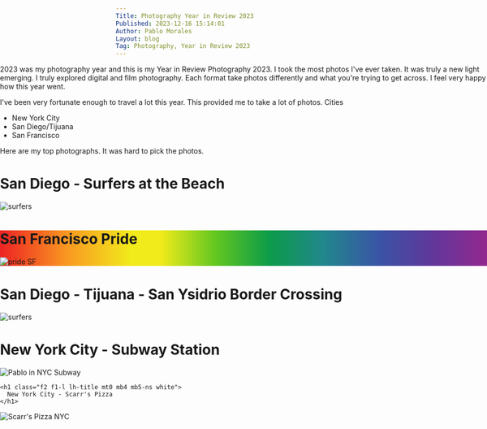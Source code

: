```yaml
---
Title: Photography Year in Review 2023
Published: 2023-12-16 15:14:01
Author: Pablo Morales
Layout: blog
Tag: Photography, Year in Review 2023
---
```


<style>

.full-width {
	left: 50%;
	margin-left: -50vw;
	margin-right: -50vw;
	max-width: 100vw;
	position: relative;
	right: 50%;
	width: 100vw;
}

</style>


<div class="scrollmenu full-width">
<div class="f3 center measure pt3 near-black" markdown="1">
2023 was my photography year and this is my Year in Review Photography 2023. I took the most photos I've ever taken. It was truly a new light emerging. I truly explored digital and film photography. Each format take photos differently and what you're trying to get across. I feel very happy how this year went.

I've been very fortunate enough to travel a lot this year. This provided me to take a lot of photos.
Cities
* New York City
* San Diego/Tijuana
* San Francisco	


Here are my top photographs. It was hard to pick the photos.	
</div>
<div class="cf pa3 pa4-m pa5-l mw9 bg-black light-yellow">
  <div class="fr w-100 w-80-l">
    <h1 class="f2 f1-l lh-title mt0 mb4 mb5-ns light-yellow">
      San Diego -  Surfers at the Beach
    </h1>
  </div>
  <div class="f6 lh-copy fl w-75-m mw-100 mb4">
     <img src="https://photos.lifeofpablo.com/san-diego/beach+surfers.png" class="db" alt="surfers"/>

  </div>

</div>

<div class="cf pa3 pa4-m pa5-l mw9 product-card dark-blue" style="background: linear-gradient(to right, rgb(237, 34, 36), rgb(243, 91, 34), rgb(249, 150, 33), rgb(245, 193, 30), rgb(241, 235, 27) 27%, rgb(241, 235, 27), rgb(241, 235, 27) 33%, rgb(99, 199, 32), rgb(12, 155, 73), rgb(33, 135, 141), rgb(57, 84, 165), rgb(97, 55, 155), rgb(147, 40, 142))">
  <div class="fr w-100 w-80-l">
    <h1 class="f2 f1-l lh-title mt0 mb4 mb5-ns near ">
      San Francisco Pride
    </h1>
  </div>
  <div class="f6 lh-copy fl w-100 mb4">
   
  </div>
  <img src="https://photos.lifeofpablo.com/san-francisco/sf-pride-2023/web-sized/16.jpg" class="db" alt="pride SF"/>

</div>


<div class="cf pa3 pa4-m pa5-l mw9  bg-light-yellow dark pink">
  <div class="fr w-100 w-80-l">
    <h1 class="f2 f1-l lh-title mt0 mb4 mb5-ns purple">
     San Diego - Tijuana - San Ysidrio Border Crossing
    </h1>
  </div>
  <div class="f6 lh-copy fl w-75-m mw-100 mb4">
     <img src="https://photos.lifeofpablo.com/tijuana/border.jpeg" class="db" alt="surfers"/>
<div class="f3 center measure pt3">

</div>


</div>

</div>
<div class="cf pa3 pa4-m pa5-l mw9 bg-near-black navy product-card">
  <div class="fr w-100 w-80-l">
    <h1 class="f2 f1-l lh-title mt0 mb4 mb5-ns near-white">
      New York City - Subway Station
    </h1>
  </div>
  <div class="f6 lh-copy fl w-100 mb4">
   
  </div>
  <img src="https://photos.lifeofpablo.com/nyc-2023/91140007.JPG" class="db" alt="Pablo in NYC Subway"/>

</div>
<div class="cf pa3 pa4-m pa5-l mw9 bg-red red" product-card">
  <div class="fr w-100 w-80-l">

    <h1 class="f2 f1-l lh-title mt0 mb4 mb5-ns white">
      New York City - Scarr's Pizza
    </h1>
  </div>
  <div class="f6 lh-copy fl w-100 mb4">
   
  </div>
  <img src="https://photos.lifeofpablo.com/nyc-2023/91140012.JPG" class="db" alt="Scarr's Pizza NYC"/>

</div>

</div>